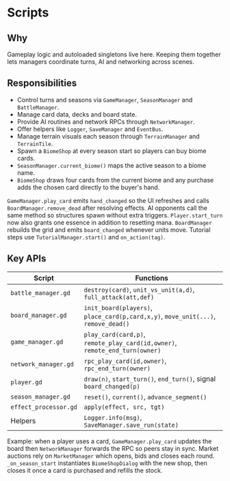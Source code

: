 # Scripts

## Why
Gameplay logic and autoloaded singletons live here. Keeping them together lets managers coordinate turns, AI and networking across scenes.

## Responsibilities
- Control turns and seasons via `GameManager`, `SeasonManager` and `BattleManager`.
- Manage card data, decks and board state.
- Provide AI routines and network RPCs through `NetworkManager`.
- Offer helpers like `Logger`, `SaveManager` and `EventBus`.
- Manage terrain visuals each season through `TerrainManager` and `TerrainTile`.
- Spawn a `BiomeShop` at every season start so players can buy biome cards.
- `SeasonManager.current_biome()` maps the active season to a biome name.
- `BiomeShop` draws four cards from the current biome and any purchase adds the
  chosen card directly to the buyer's hand.

`GameManager.play_card` emits `hand_changed` so the UI refreshes and calls `BoardManager.remove_dead` after resolving effects. AI opponents call the same method so structures spawn without extra triggers. `Player.start_turn` now also grants one essence in addition to resetting mana. `BoardManager` rebuilds the grid and emits `board_changed` whenever units move. Tutorial steps use `TutorialManager.start()` and `on_action(tag)`.

## Key APIs
| Script | Functions |
|--------|-----------|
| `battle_manager.gd` | `destroy(card)`, `unit_vs_unit(a,d)`, `full_attack(att,def)` |
| `board_manager.gd` | `init_board(players)`, `place_card(p,card,x,y)`, `move_unit(...)`, `remove_dead()` |
| `game_manager.gd` | `play_card(card,p)`, `remote_play_card(id,owner)`, `remote_end_turn(owner)` |
| `network_manager.gd` | `rpc_play_card(id,owner)`, `rpc_end_turn(owner)` |
| `player.gd` | `draw(n)`, `start_turn()`, `end_turn()`, signal `board_changed(p)` |
| `season_manager.gd` | `reset()`, `current()`, `advance_segment()` |
| `effect_processor.gd` | `apply(effect, src, tgt)` |
| Helpers | `Logger.info(msg)`, `SaveManager.save_run(state)` |

Example: when a player uses a card, `GameManager.play_card` updates the board then `NetworkManager` forwards the RPC so peers stay in sync.
Market auctions rely on `MarketManager` which opens, bids and closes each round.
`_on_season_start` instantiates `BiomeShopDialog` with the new shop, then closes
it once a card is purchased and refills the stock.
